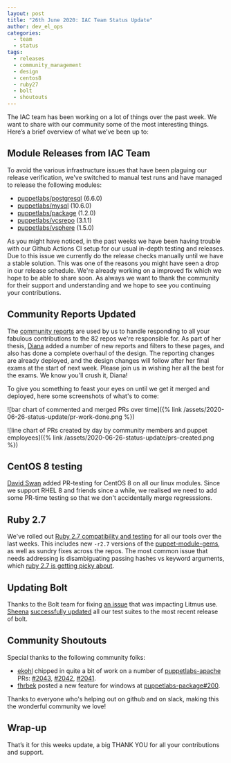 ```yaml
---
layout: post
title: "26th June 2020: IAC Team Status Update"
author: dev_el_ops
categories:
  - team
  - status
tags:
  - releases
  - community_management
  - design
  - centos8
  - ruby27
  - bolt
  - shoutouts
---
```


The IAC team has been working on a lot of things over the past week.
We want to share with our community some of the most interesting things.
Here’s a brief overview of what we’ve been up to:

## Module Releases from IAC Team

To avoid the various infrastructure issues that have been plaguing our release verification, we've switched to manual test runs and have managed to release the following modules:
- [puppetlabs/postgresql](https://github.com/puppetlabs/puppetlabs-postgresql) (6.6.0)
- [puppetlabs/mysql](https://github.com/puppetlabs/puppetlabs-mysql) (10.6.0)
- [puppetlabs/package](https://github.com/puppetlabs/puppetlabs-package) (1.2.0)
- [puppetlabs/vcsrepo](https://github.com/puppetlabs/puppetlabs-package) (3.1.1)
- [puppetlabs/vsphere](https://github.com/puppetlabs/puppetlabs-vsphere) (1.5.0)

As you might have noticed, in the past weeks we have been having trouble with our Github Actions CI setup for our usual in-depth testing and releases.
Due to this issue we currently do the release checks manually until we have a stable solution.
This was one of the reasons you might have seen a drop in our release schedule.
We're already working on a improved fix which we hope to be able to share soon.
As always we want to thank the community for their support and understanding and we hope to see you continuing your contributions.

## Community Reports Updated

The [community reports](https://puppetlabs.github.io/community_management/) are used by us to handle responding to all your fabulous contributions to the 82 repos we're responsible for.
As part of her thesis, [Diana](https://github.com/daianamezdrea/) added a number of new reports and filters to these pages, and also has done a complete overhaul of the design.
The reporting changes are already deployed, and the design changes will follow after her final exams at the start of next week.
Please join us in wishing her all the best for the exams.
We know you'll crush it, Diana!

To give you something to feast your eyes on until we get it merged and deployed, here some screenshots of what's to come:

![bar chart of commented and merged PRs over time]({% link /assets/2020-06-26-status-update/pr-work-done.png %})

![line chart of PRs created by day by community members and puppet employees]({% link /assets/2020-06-26-status-update/prs-created.png %})

## CentOS 8 testing

[David Swan](https://github.com/david22swan) added PR-testing for CentOS 8 on all our linux modules.
Since we support RHEL 8 and friends since a while, we realised we need to add some PR-time testing so that we don't accidentally merge regresssions.

## Ruby 2.7

We've rolled out [Ruby 2.7 compatibility and testing](https://tickets.puppetlabs.com/browse/IAC-857) for all our tools over the last weeks.
This includes new `-r2.7` versions of the [puppet-module-gems](https://github.com/puppetlabs/puppet-module-gems), as well as sundry fixes across the repos.
The most common issue that needs addressing is disambiguating passing hashes vs keyword arguments, which [ruby 2.7 is getting picky about](https://rubyreferences.github.io/rubychanges/2.7.html#keyword-argument-related-changes).

## Updating Bolt

Thanks to the Bolt team for fixing [an issue](https://github.com/puppetlabs/bolt/issues/1846) that was impacting Litmus use.
[Sheena](https://github.com/sheenaajay) [successfully updated](https://tickets.puppetlabs.com/browse/IAC-897) all our test suites to the most recent release of bolt.

## Community Shoutouts

Special thanks to the following community folks:

- [ekohl](https://github.com/ekohl) chipped in quite a bit of work on a number of [puppetlabs-apache](https://github.com/puppetlabs/puppetlabs-apache) PRs: [#2043](https://github.com/puppetlabs/puppetlabs-apache/pull/2043), [#2042](https://github.com/puppetlabs/puppetlabs-apache/pull/2042), [#2041](https://github.com/puppetlabs/puppetlabs-apache/pull/2041).
- [fhrbek](https://github.com/fhrbek) posted a new feature for windows at [puppetlabs-package#200](https://github.com/puppetlabs/puppetlabs-package/pull/200).

Thanks to everyone who's helping out on github and on slack, making this the wonderful community we love!

## Wrap-up

That’s it for this weeks update, a big THANK YOU for all your contributions and support.
